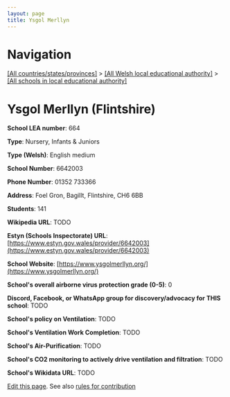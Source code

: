 ```yaml
---
layout: page
title: Ysgol Merllyn
---
```

# Navigation

[[All countries/states/provinces]](../../..) > [[All Welsh local educational authority]](../..) > [[All schools in local educational authority]](..)

# Ysgol Merllyn (Flintshire)

**School LEA number**: 664

**Type**: Nursery, Infants & Juniors

**Type (Welsh)**: English medium

**School Number**: 6642003

**Phone Number**: 01352 733366

**Address**: Foel Gron, Bagillt, Flintshire, CH6 6BB

**Students**: 141

**Wikipedia URL**: TODO

**Estyn (Schools Inspectorate) URL**: [https://www.estyn.gov.wales/provider/6642003](https://www.estyn.gov.wales/provider/6642003)

**School Website**: [https://www.ysgolmerllyn.org/](https://www.ysgolmerllyn.org/)

**School's overall airborne virus protection grade (0-5)**: 0

**Discord, Facebook, or WhatsApp group for discovery/advocacy for THIS school**: TODO

**School's policy on Ventilation**: TODO

**School's Ventilation Work Completion**: TODO

**School's Air-Purification**: TODO

**School's CO2 monitoring to actively drive ventilation and filtration**: TODO

**School's Wikidata URL**: TODO




[Edit this page](https://github.com/ventilate-schools/Wales/edit/prif/./Flintshire/Ysgol_Merllyn.md). See also [rules for contribution](../../../contribution-rules/)